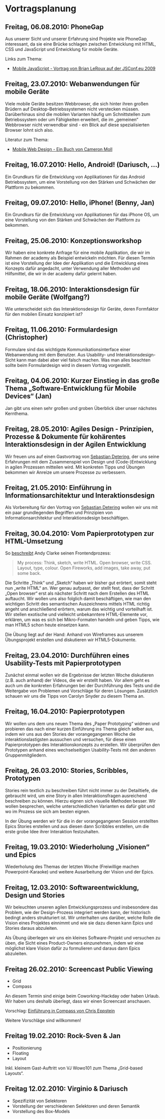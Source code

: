 Vortragsplanung
===============

Freitag, 06.08.2010: PhoneGap
-----------------------------

Aus unserer Sicht und unserer Erfahrung sind Projekte wie PhoneGap interessant, da sie eine Brücke schlagen
zwischen Entwicklung mit HTML, CSS und JavaScript und Entwicklung für mobile Geräte.

Links zum Thema:

* [Mobile JavaScript - Vortrag von Brian LeRoux auf der JSConf.eu 2009][phonegap-talk]

Freitag, 23.07.2010: Webanwendungen für mobile Geräte
-----------------------------------------------------

Viele mobile Geräte besitzen Webbrowser, die sich hinter ihren großen Brüdern auf Desktop-Betriebssystemen
nicht verstecken müssen. Darüberhinaus sind die mobilen Varianten häufig um Schnittstellen zum Betriebssystem
oder um Fähigkeiten erweitert, die im „gemeinen“ Webbrowser nicht verwendbar sind - ein Blick auf diese
spezialisierten Browser lohnt sich also.

Literatur zum Thema:

* [Mobile Web Design - Ein Buch von Cameron Moll][mobile-web-design-book]

Freitag, 16.07.2010: Hello, Android! (Dariusch, …)
--------------------------------------------------

Ein Grundkurs für die Entwicklung von Applikationen für das Android Betriebssystem, um eine Vorstellung von den
Stärken und Schwächen der Plattform zu bekommen.

Freitag, 09.07.2010: Hello, iPhone! (Benny, Jan)
------------------------------------------------

Ein Grundkurs für die Entwicklung von Applikationen für das iPhone OS, um eine Vorstellung von den
Stärken und Schwächen der Plattform zu bekommen.

Freitag, 25.06.2010: Konzeptionsworkshop
----------------------------------------

Wir haben eine konkrete Anfrage für eine mobile Applikation, die wir im Rahmen der academy als Beispiel
entwickeln möchten. Für diesen Termin ist eine Vorstellung der Idee der Applikation und die Entwicklung
eines Konzepts dafür angedacht, unter Verwendung aller Methoden und Hilfsmittel, die wir in der
academy dafür gelernt haben.

Freitag, 18.06.2010: Interaktionsdesign für mobile Geräte (Wolfgang?)
---------------------------------------------------------------------

Wie unterscheidet sich das Interaktionsdesign für Geräte, deren Formfaktor für den mobilen Einsatz
konzipiert ist?

Freitag, 11.06.2010: Formulardesign (Christopher)
-------------------------------------------------

Formulare sind das wichtigste Kommunikationsinterface einer Webanwendung mit dem Benutzer. Aus Usability-
und Interaktionsdesign-Sicht kann man dabei aber viel falsch machen. Was man alles beachten sollte
beim Formulardesign wird in diesem Vortrag vorgestellt.

Freitag, 04.06.2010: Kurzer Einstieg in das große Thema „Software-Entwicklung für Mobile Devices“ (Jan)
-------------------------------------------------------------------------------------------------------

Jan gibt uns einen sehr großen und groben Überblick über unser nächstes Kernthema.

Freitag, 28.05.2010: Agiles Design - Prinzipien, Prozesse & Dokumente für kohärentes Interaktionsdesign in der Agilen Entwicklung
---------------------------------------------------------------------------------------------------------------------------------

Wir freuen uns auf einen Gastvortrag von [Sebastian Detering][website-deterding], der uns seine Erfahrungen
mit dem Zusammenspiel von Design und (Code-)Entwicklung in agilen Prozessen mitteilen wird. Mit konkreten
Tipps und Übungen bekommen wir Anreize um unsere Prozesse zu verbessern.

Freitag, 21.05.2010: Einführung in Informationsarchitektur und Interaktionsdesign
---------------------------------------------------------------------------------

Als Vorbereitung für den Vortrag von [Sebastian Detering][website-deterding] wollen wir uns mit ein
paar grundlegenden Begriffen und Prinzipien von Informationsarchitektur und
Interaktionsdesign beschäftigen.

Freitag, 30.04.2010: Vom Papierprototypen zur HTML-Umsetzung
------------------------------------------------------------

So [beschreibt][andy-clarkes-process] Andy Clarke seinen Frontendprozess:

> My process: Think, sketch, write HTML. Open browser, write CSS. Layout, type, colour. Open Fireworks, add images, take away, put some back.

Die Schritte „Think“ und „Sketch“ haben wir bisher gut erörtert, somit steht nun „write HTML“ an.
Wer genau aufpasst, der stellt fest, dass der Schritt „Open browser“ erst als nächster Schritt nach dem Erstellen des
HTML auftaucht. Wir wollen uns also folglich damit beschäftigen, wie man den wichtigen Schritt des
semantischen Auszeichnens mittels HTML richtig angeht und anschließend erörtern, warum das wichtig und
vorteilhaft ist. Wir stellen exotische und vielleicht unbekanntere HTML-Elemente vor, erklären, um was es sich
bei Mikro-Formaten handeln und geben Tipps, wie man HTML5 schon heute einsetzen kann.

Die Übung liegt auf der Hand: Anhand von Wireframes aus unserem Übungsprojekt erstellen und diskutieren
wir HTML5-Dokumente.

Freitag, 23.04.2010: Durchführen eines Usability-Tests mit Papierprototypen
---------------------------------------------------------------------------

Zunächst einmal wollen wir die Ergebnisse der letzten Woche diskutieren (z.B. auch anhand)
der Videos, die wir erstellt haben. Vor allem geht es auch um die konkreten Erfahrungen bei
der Durchführung des Tests und die Weitergabe von Problemen und Vorschläge für deren Lösungen.
Zusätzlich schauen wir uns die Tipps von Carolyn Snyder zu diesem Thema an.

Freitag, 16.04.2010: Papierprototypen
-------------------------------------

Wir wollen uns dem uns neuen Thema des „Paper Prototyping“ widmen und probieren das nach einer
kurzen Einführung ins Thema gleich selber aus, indem wir uns aus den Stories der vorangegangenen
Woche die interaktionslastigsten aussuchen und versuchen, für diese einen Papierprototypen des
Interaktionskonzepts zu erstellen. Wir überprüfen den Prototypen anhand eines wechselseitigen
Usability-Tests mit den anderen Gruppenmitgliedern.

Freitag, 26.03.2010: Stories, Scribbles, Prototypen
---------------------------------------------------

Stories rein textlich zu beschreiben führt nicht immer zu der Detailtiefe, die gebraucht wird,
um eine Story in allen Interaktionsfragen ausreichend beschreiben zu können. Hierzu eignen
sich visuelle Methoden besser. Wir wollen besprechen, welche unterschiedlichen Varianten es
dafür gibt und wo im Prozess sie sich am besten eignen.

In der Übung werden wir für die in der vorangegangenen Session erstellten Epics Stories erstellen
und aus diesen dann Scribbles erstellen, um die erste grobe Idee ihrer Interaktion festzuhalten.

Freitag, 19.03.2010: Wiederholung „Visionen“ und Epics
------------------------------------------------------

Wiederholung des Themas der letzten Woche (Freiwillige machen Powerpoint-Karaoke) und weitere
Ausarbeitung der Vision und der Epics.

Freitag, 12.03.2010: Softwareentwicklung, Design und Stories
------------------------------------------------------------

Wir beleuchten unseren agilen Entwicklungsprozess und insbesondere das Problem, wie
der Design-Prozess integriert werden kann, der historisch bedingt anders strukturiert
ist. Wir unterhalten uns darüber, welche Rolle die Vision eines Projektes einnimmt und wie
sie dazu dienen kann Epics und Stories daraus abzuleiten.

Als Übung überlegen wir uns ein kleines Software-Projekt und versuchen zu üben, die
Sicht eines Product-Owners einzunehmen, indem wir eine möglichst klare Vision dafür zu
formulieren und daraus dann Epics abzuleiten.

Freitag 26.02.2010: Screencast Public Viewing
---------------------------------------------

- Grid
- Compass

An diesem Termin sind einige beim Coworking-Hackday oder haben Urlaub.
Wir haben uns deshalb überlegt, dass wir einen Screencast anschauen.

Vorschlag:
[Einführung in Compass von Chris Eppstein][1]

Weitere Vorschläge sind willkommen!

Freitag 19.02.2010: Rock-Sven & Jan
-----------------------------------

- Positionierung
- Floating
- Layout

Inkl. kleinem Gast-Auftritt von VJ Wowo101 zum Thema „Grid-based Layouts“.

Freitag 12.02.2010: Virginio & Dariusch
---------------------------------------

- Spezifizität von Selektoren
- Vorstellung der verschiedenen Selektoren und deren Semantik
- Vorstellung des Box-Models


[1]: http://wiki.github.com/chriseppstein/compass/
[andy-clarkes-process]: http://twitter.com/Malarkey/status/4057082247
[website-deterding]: http://www.codingconduct.cc
[mobile-web-design-book]: http://mobilewebbook.com/
[phonegap-talk]: http://jsconf.eu/2009/speaker/mobile_javascript_-_presenting.html
